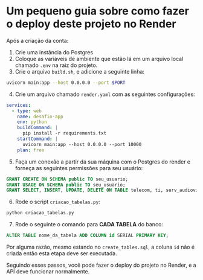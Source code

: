 # Um pequeno guia sobre como fazer o deploy deste projeto no Render

Após a criação da conta:

1. Crie uma instância do Postgres 
2. Coloque as variáveis de ambiente que estão lá em um arquivo local chamado ```.env``` na raiz do projeto.
3. Crie o arquivo ```build.sh```, e adicione a seguinte linha: 
```bash
uvicorn main:app --host 0.0.0.0 --port $PORT 
``` 
4. Crie um arquivo chamado ```render.yaml``` com as seguintes configurações:
```yaml
services:
  - type: web
    name: desafio-app
    env: python
    buildCommand: |
      pip install -r requirements.txt
    startCommand: |
      uvicorn main:app --host 0.0.0.0 --port 10000
    plan: free
```
5. Faça um conexão a partir da sua máquina com o Postgres do render e forneça as seguintes permissões para seu usuário:

```sql
GRANT CREATE ON SCHEMA public TO seu_usuario;
GRANT USAGE ON SCHEMA public TO seu_usuario;
GRANT SELECT, INSERT, UPDATE, DELETE ON TABLE telecom, ti, serv_audiovisuais, ed_e_ed_integradas_a_impressao, agencia_noticias TO seu_usuario;
```

6. Rode o script ```criacao_tabelas.py```:

```bash
python criacao_tabelas.py
```

7. Rode o seguinte o comando para **CADA TABELA** do banco:

```sql
ALTER TABLE nome_da_tabela ADD COLUMN id SERIAL PRIMARY KEY;
```

Por alguma razão, mesmo estando no ```create_tables.sql```, a coluna ```id``` não é criada então esta etapa deve ser executada.

Seguindo esses passos, você pode fazer o deploy do projeto no Render, e a API deve funcionar normalmente.


